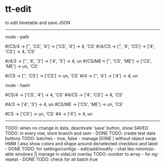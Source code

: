 # tt-edit
to edit timetable and save JSON

--------

route - path

#/CS/4 -> ['', 'CS', '4']  -> ['CS', '4']  -> 4, 'CS'
#/4/CS -> ['', '4', 'CS']  -> ['4', 'CS']  -> 4, 'CS'

#/4/3  -> ['', '4', '3']   -> ['4', '3']   -> 4, un
#/CS/ME-> ['', 'CS', 'ME'] -> ['CS', 'ME'] -> un, 'CS'


#/CS -> ['', 'CS'] -> ['CS'] -> un, 'CS'
#/4  -> ['', '4']  -> ['4']  -> 4, un


route - hash

#CS/4  -> ['CS', '4']     -> 4, 'CS'
#4/CS  -> ['4', 'CS']     -> 4, 'CS'

#4/3   -> ['4', '3']      -> 4, un
#CS/ME -> ['CS', 'ME']    -> un, 'CS'


#CS -> ['CS'] -> un, 'CS'
#4  -> ['4']  -> 4, un


--------

TODO: when no change in data, deactivate 'save' button, show SAVED
TODO: in every row, store branch and sem - DONE
TODO: create test data buttons
TODO: batches - true, false - manage DONE | without object swap HMM | also show colors and shape around de/selected checkbox and label - DONE
TODO: for settings/configs - edit/add/modify - chat like minimize-able windows || manage in sideList overlay
TODO: number to array - for ng-repeat - DONE
TODO: check for all batch true
